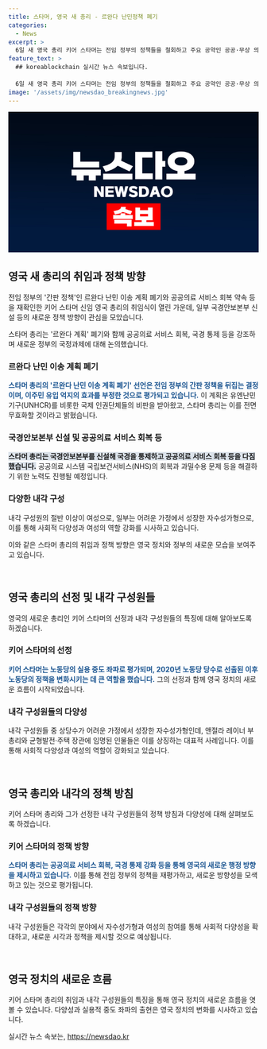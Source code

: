 ```yaml
---
title: 스타머, 영국 새 총리 - 르완다 난민정책 폐기
categories:
  - News
excerpt: >
  6일 새 영국 총리 키어 스타머는 전임 정부의 정책들을 철회하고 주요 공약인 공공·무상 의료 서비스 회복을 다짐했다. 르완다 난민 이송 계획을 철회하고 국경안보본부 신설을 계획 중이며, 공공의료 서비스 회복과 교도소 확충 공약 이행을 다시 확인했다. 새 내각 구성원은 대부분이 어려운 가정에서 성장한 자수성가형이며, 여성 재무장관도 처음 등극했다. 노동당의 강세를 보여주는 최근 선거 결과와 새로운 총리의 공약에 주목이集ま고 있다.
feature_text: >
  ## koreablockchain 실시간 뉴스 속보입니다.

  6일 새 영국 총리 키어 스타머는 전임 정부의 정책들을 철회하고 주요 공약인 공공·무상 의료 서비스 회복을 다짐했다. 르완다 난민 이송 계획을 철회하고 국경안보본부 신설을 계획 중이며, 공공의료 서비스 회복과 교도소 확충 공약 이행을 다시 확인했다. 새 내각 구성원은 대부분이 어려운 가정에서 성장한 자수성가형이며, 여성 재무장관도 처음 등극했다. 노동당의 강세를 보여주는 최근 선거 결과와 새로운 총리의 공약에 주목이集ま고 있다.
image: '/assets/img/newsdao_breakingnews.jpg'
---
```


<p><img src="/assets/img/newsdao_breakingnews.jpg" alt="koreablockchain 속보" /></p>

<h2 data-ke-size="size26">영국 새 총리의 취임과 정책 방향</h2>

<p>전임 정부의 '간판 정책'인 르완다 난민 이송 계획 폐기와 공공의료 서비스 회복 약속 등을 재확인한 키어 스타머 신임 영국 총리의 취임식이 열린 가운데, 일부 국경안보본부 신설 등의 새로운 정책 방향이 관심을 모았습니다.</p>

<p data-ke-size="size16">스타머 총리는 '르완다 계획' 폐기와 함께 공공의료 서비스 회복, 국경 통제 등을 강조하며 새로운 정부의 국정과제에 대해 논의했습니다.</p>

<h3>르완다 난민 이송 계획 폐기</h3>

<p><b><span style="color: #1a5490;">스타머 총리의 '르완다 난민 이송 계획 폐기' 선언은 전임 정부의 간판 정책을 뒤집는 결정이며, 이주민 유입 억지의 효과를 부정한 것으로 평가되고 있습니다.</span></b> 이 계획은 유엔난민기구(UNHCR)를 비롯한 국제 인권단체들의 비판을 받아왔고, 스타머 총리는 이를 전면 무효화할 것이라고 밝혔습니다.</p>

<h3>국경안보본부 신설 및 공공의료 서비스 회복 등</h3>

<p><b><span style="background-color: #21538527;">스타머 총리는 국경안보본부를 신설해 국경을 통제하고 공공의료 서비스 회복 등을 다짐했습니다.</span></b> 공공의료 시스템 국립보건서비스(NHS)의 회복과 과밀수용 문제 등을 해결하기 위한 노력도 진행될 예정입니다.</p>

<h3>다양한 내각 구성</h3>

<p>내각 구성원의 절반 이상이 여성으로, 일부는 어려운 가정에서 성장한 자수성가형으로, 이를 통해 사회적 다양성과 여성의 역할 강화를 시사하고 있습니다.</p>

<p>이와 같은 스타머 총리의 취임과 정책 방향은 영국 정치와 정부의 새로운 모습을 보여주고 있습니다. </p>

<p data-ke-size="size16">&nbsp;</p>

<h2 data-ke-size="size26">영국 총리의 선정 및 내각 구성원들</h2>

<p>영국의 새로운 총리인 키어 스타머의 선정과 내각 구성원들의 특징에 대해 알아보도록 하겠습니다.</p>

<h3>키어 스타머의 선정</h3>

<p><b><span style="color: #1a5490;">키어 스타머는 노동당의 실용 중도 좌파로 평가되며, 2020년 노동당 당수로 선출된 이후 노동당의 정책을 변화시키는 데 큰 역할을 했습니다.</span></b> 그의 선정과 함께 영국 정치의 새로운 흐름이 시작되었습니다.</p>

<h3>내각 구성원들의 다양성</h3>

<p>내각 구성원들 중 상당수가 어려운 가정에서 성장한 자수성가형인데, 앤절라 레이너 부총리와 균형발전·주택 장관에 임명된 인물들은 이를 상징하는 대표적 사례입니다. 이를 통해 사회적 다양성과 여성의 역할이 강화되고 있습니다.</p>

<p data-ke-size="size16">&nbsp;</p>

<h2 data-ke-size="size26">영국 총리와 내각의 정책 방침</h2>

<p>키어 스타머 총리와 그가 선정한 내각 구성원들의 정책 방침과 다양성에 대해 살펴보도록 하겠습니다.</p>

<h3>키어 스타머의 정책 방향</h3>

<p><b><span style="color: #1a5490;">스타머 총리는 공공의료 서비스 회복, 국경 통제 강화 등을 통해 영국의 새로운 행정 방향을 제시하고 있습니다.</span></b> 이를 통해 전임 정부의 정책을 재평가하고, 새로운 방향성을 모색하고 있는 것으로 평가됩니다.</p>

<h3>내각 구성원들의 정책 방향</h3>

<p>내각 구성원들은 각각의 분야에서 자수성가형과 여성의 참여를 통해 사회적 다양성을 확대하고, 새로운 시각과 정책을 제시할 것으로 예상됩니다.</p>

<p data-ke-size="size16">&nbsp;</p>

<h2 data-ke-size="size26">영국 정치의 새로운 흐름</h2>

<p>키어 스타머 총리의 취임과 내각 구성원들의 특징을 통해 영국 정치의 새로운 흐름을 엿볼 수 있습니다. 다양성과 실용적 중도 좌파의 출현은 영국 정치의 변화를 시사하고 있습니다.</p>
실시간 뉴스 속보는, <a href="https://newsdao.kr" rel="dofollow">https://newsdao.kr</a>


